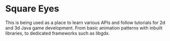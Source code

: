 Square Eyes
===========

This is being used as a place to learn various APIs  and follow tutorials for 2d and 3d Java game development. 
From basic animation patterns with inbuilt libraries, to dedicated frameworks such as libgdx.

